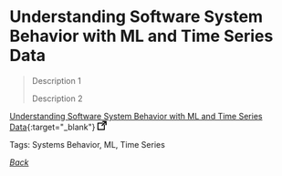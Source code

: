 # Understanding Software System Behavior with ML and Time Series Data

> Description 1
>
> Description 2

[Understanding Software System Behavior with ML and Time Series Data](https://www.infoq.com/presentations/ml-time-series){:target="_blank"} ![external redirect](../../img/ext-redir.png)

Tags: Systems Behavior, ML, Time Series

[_Back_](../)
